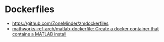 Dockerfiles
===========
- https://github.com/ZoneMinder/zmdockerfiles
- [mathworks-ref-arch/matlab-dockerfile: Create a docker container that contains a MATLAB install](https://github.com/mathworks-ref-arch/matlab-dockerfile)
